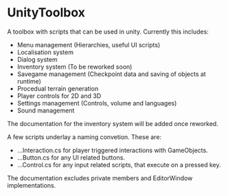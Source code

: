 # UnityToolbox
A toolbox with scripts that can be used in unity.
Currently this includes:
- Menu management (Hierarchies, useful UI scripts)
- Localisation system
- Dialog system
- Inventory system (To be reworked soon)
- Savegame management (Checkpoint data and saving of objects at runtime)
- Procedual terrain generation
- Player controls for 2D and 3D
- Settings management (Controls, volume and languages)
- Sound management

The documentation for the inventory system will be added once reworked.

A few scripts underlay a naming convetion. These are:
- ...Interaction.cs for player triggered interactions with GameObjects.
- ...Button.cs for any UI related buttons.
- ...Control.cs for any input related scripts, that execute on a pressed key.

The documentation excludes private members and EditorWindow implementations.